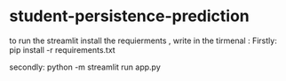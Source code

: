 # student-persistence-prediction


to run the streamlit install the requierments , write in the tirmenal :
Firstly:
pip install -r requirements.txt

secondly:
python -m streamlit run app.py

